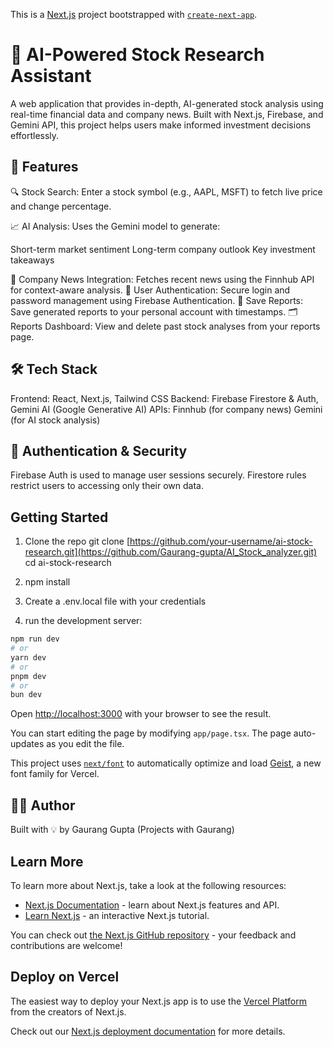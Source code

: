 This is a [Next.js](https://nextjs.org) project bootstrapped with [`create-next-app`](https://nextjs.org/docs/app/api-reference/cli/create-next-app).

# 🧠 AI-Powered Stock Research Assistant
A web application that provides in-depth, AI-generated stock analysis using real-time financial data and company news. Built with Next.js, Firebase, and Gemini API, this project helps users make informed investment decisions effortlessly.

## 🚀 Features
🔍 Stock Search: Enter a stock symbol (e.g., AAPL, MSFT) to fetch live price and change percentage.

📈 AI Analysis: Uses the Gemini model to generate:

Short-term market sentiment
Long-term company outlook
Key investment takeaways

📰 Company News Integration: Fetches recent news using the Finnhub API for context-aware analysis.
🔐 User Authentication: Secure login and password management using Firebase Authentication.
💾 Save Reports: Save generated reports to your personal account with timestamps.
🗂️ Reports Dashboard: View and delete past stock analyses from your reports page.

## 🛠️ Tech Stack
Frontend: React, Next.js, Tailwind CSS
Backend: Firebase Firestore & Auth, Gemini AI (Google Generative AI)
APIs:
Finnhub (for company news)
Gemini (for AI stock analysis)

## 🔐 Authentication & Security
Firebase Auth is used to manage user sessions securely.
Firestore rules restrict users to accessing only their own data.



## Getting Started

1. Clone the repo
git clone [https://github.com/your-username/ai-stock-research.git](https://github.com/Gaurang-gupta/AI_Stock_analyzer.git)
cd ai-stock-research

2. npm install
3. Create a .env.local file with your credentials
4. run the development server:

```bash
npm run dev
# or
yarn dev
# or
pnpm dev
# or
bun dev
```

Open [http://localhost:3000](http://localhost:3000) with your browser to see the result.

You can start editing the page by modifying `app/page.tsx`. The page auto-updates as you edit the file.

This project uses [`next/font`](https://nextjs.org/docs/app/building-your-application/optimizing/fonts) to automatically optimize and load [Geist](https://vercel.com/font), a new font family for Vercel.

## 🧑‍💻 Author
Built with 💡 by Gaurang Gupta (Projects with Gaurang)

## Learn More

To learn more about Next.js, take a look at the following resources:

- [Next.js Documentation](https://nextjs.org/docs) - learn about Next.js features and API.
- [Learn Next.js](https://nextjs.org/learn) - an interactive Next.js tutorial.

You can check out [the Next.js GitHub repository](https://github.com/vercel/next.js) - your feedback and contributions are welcome!

## Deploy on Vercel

The easiest way to deploy your Next.js app is to use the [Vercel Platform](https://vercel.com/new?utm_medium=default-template&filter=next.js&utm_source=create-next-app&utm_campaign=create-next-app-readme) from the creators of Next.js.

Check out our [Next.js deployment documentation](https://nextjs.org/docs/app/building-your-application/deploying) for more details.
